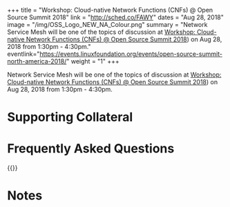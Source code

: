 +++
title = "Workshop: Cloud-native Network Functions (CNFs) @ Open Source Summit 2018"
link = "http://sched.co/FAWY"
dates = "Aug 28, 2018"
image = "/img/OSS_Logo_NEW_NA_Colour.png"
summary = "Network Service Mesh will be one of the topics of discussion at [Workshop: Cloud-native Network Functions (CNFs) @ Open Source Summit 2018](http://sched.co/FAWY)) on Aug 28, 2018 from 1:30pm - 4:30pm."
eventlink="https://events.linuxfoundation.org/events/open-source-summit-north-america-2018/"
weight = "1"
+++

Network Service Mesh will be one of the topics of discussion at [Workshop: Cloud-native Network Functions (CNFs) @ Open Source Summit 2018](http://sched.co/FAWY)) on Aug 28, 2018 from 1:30pm - 4:30pm.

# Supporting Collateral
# Frequently Asked Questions
{{<faqs>}}
# Notes


